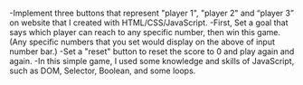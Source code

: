 -Implement three buttons that represent "player 1", "player 2" and “player 3” on website that I created with HTML/CSS/JavaScript.
-First, Set a goal that says which player can reach to any specific number, then win this game. (Any specific numbers that you set would display on the above of input number bar.)
-Set a "reset" button to reset the score to 0 and play again and again.
-In this simple game, I used some knowledge and skills of JavaScript, such as DOM, Selector, Boolean, and some loops.
